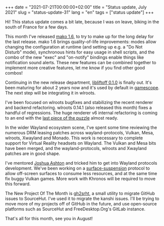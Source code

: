 +++
date = "2021-07-21T00:00:00+02:00"
title = "Status update, July 2021"
slug = "status-update-31"
lang = "en"
tags = ["status update"]
+++

Hi! This status update comes a bit late, because I was on leave, biking in the
south of France for a few days.

This month I've released [mako 1.6], to try to make up for the long delay for
the last release. mako 1.6 brings quality-of-life improvements: modes allow
changing the configuration at runtime (and setting up e.g. a "Do Not Disturb"
mode), synchronous hints for easy usage in shell scripts, and the combo of the
new "exec" and "on-notify" bindings enable things like notification sound
alerts. These new features can be combined together to implement more creative
features, let me know if you find other good combos!

Continuing in the new release department, [libliftoff 0.1.0] is finally
out. It's been maturing for about 2 years now and it's used by default in
[gamescope]. The next step will be integrating it in wlroots.

I've been focused on wlroots bugfixes and stabilizing the recent renderer and
backend refactoring. wlroots 0.14.1 (also released this month) fixes a handful
of regressions. The huge renderer v6 internal refactoring is coming to an end
with the [last piece of the puzzle][wlroots-2903] almost ready.

In the wider Wayland ecosystem scene, I've spent some time reviewing the
numerous DRM leasing patches across wayland-protocols, Vulkan, Mesa, wlroots,
Xwayland and Monado. This work is necessary to complete support for Virtual
Reality headsets on Wayland. The Vulkan and Mesa bits have been merged, and the
wayland-protocols, wlroots and Xwayland patches are in good shape.

I've mentored [Joshua Ashton] and tricked him to get into Wayland protocols
development. We've been working on a [surface-suspension] protocol to allow
off-screen surfaces to consume less resources, and at the same time fix buggy
Vulkan games. More work with Khronos will be required to move this forward.

The New Project Of The Month is [gh2srht], a small utility to migrate GitHub
issues to SourceHut. I've used it to migrate the kanshi issues. I'll be trying
to move more of my projects off of GitHub in the future, and use open-source
platforms such as SourceHut and FreeDesktop.Org's GitLab instance.

That's all for this month, see you in August!

[mako 1.6]: https://github.com/emersion/mako/releases/tag/v1.6
[libliftoff 0.1.0]: https://github.com/emersion/libliftoff/releases/tag/v0.1.0
[gamescope]: https://github.com/Plagman/gamescope
[wlroots-2903]: https://github.com/swaywm/wlroots/pull/2903
[Joshua Ashton]: https://blog.froggi.es/
[surface-suspension]: https://gitlab.freedesktop.org/wayland/wayland-protocols/-/merge_requests/99
[gh2srht]: https://git.sr.ht/~emersion/gh2srht
